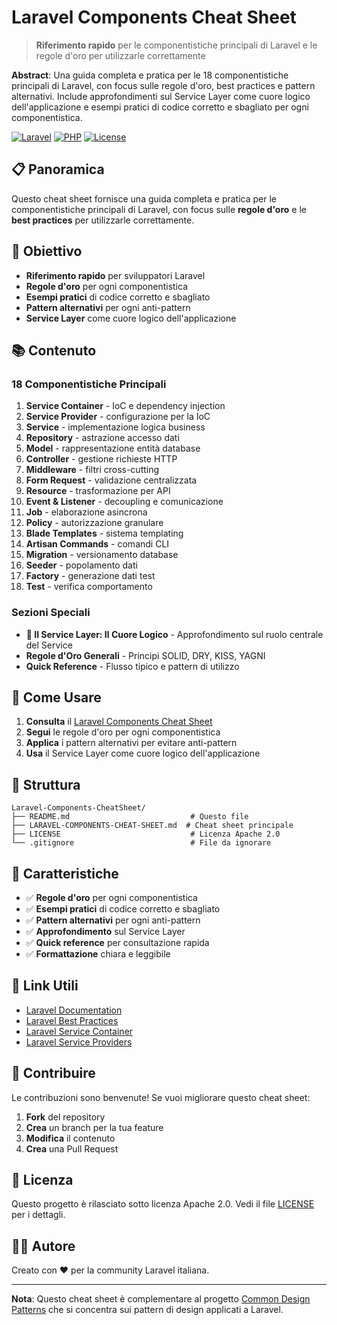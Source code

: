 # Laravel Components Cheat Sheet

> **Riferimento rapido** per le componentistiche principali di Laravel e le regole d'oro per utilizzarle correttamente

**Abstract**: Una guida completa e pratica per le 18 componentistiche principali di Laravel, con focus sulle regole d'oro, best practices e pattern alternativi. Include approfondimenti sul Service Layer come cuore logico dell'applicazione e esempi pratici di codice corretto e sbagliato per ogni componentistica.

[![Laravel](https://img.shields.io/badge/Laravel-9+-FF2D20?style=for-the-badge&logo=laravel&logoColor=white)](https://laravel.com)
[![PHP](https://img.shields.io/badge/PHP-8.1+-777BB4?style=for-the-badge&logo=php&logoColor=white)](https://php.net)
[![License](https://img.shields.io/badge/License-Apache%202.0-blue?style=for-the-badge)](LICENSE)

## 📋 Panoramica

Questo cheat sheet fornisce una guida completa e pratica per le componentistiche principali di Laravel, con focus sulle **regole d'oro** e le **best practices** per utilizzarle correttamente.

## 🎯 Obiettivo

- **Riferimento rapido** per sviluppatori Laravel
- **Regole d'oro** per ogni componentistica
- **Esempi pratici** di codice corretto e sbagliato
- **Pattern alternativi** per ogni anti-pattern
- **Service Layer** come cuore logico dell'applicazione

## 📚 Contenuto

### 18 Componentistiche Principali

1. **Service Container** - IoC e dependency injection
2. **Service Provider** - configurazione per la IoC
3. **Service** - implementazione logica business
4. **Repository** - astrazione accesso dati
5. **Model** - rappresentazione entità database
6. **Controller** - gestione richieste HTTP
7. **Middleware** - filtri cross-cutting
8. **Form Request** - validazione centralizzata
9. **Resource** - trasformazione per API
10. **Event & Listener** - decoupling e comunicazione
11. **Job** - elaborazione asincrona
12. **Policy** - autorizzazione granulare
13. **Blade Templates** - sistema templating
14. **Artisan Commands** - comandi CLI
15. **Migration** - versionamento database
16. **Seeder** - popolamento dati
17. **Factory** - generazione dati test
18. **Test** - verifica comportamento

### Sezioni Speciali

- **🎯 Il Service Layer: Il Cuore Logico** - Approfondimento sul ruolo centrale del Service
- **Regole d'Oro Generali** - Principi SOLID, DRY, KISS, YAGNI
- **Quick Reference** - Flusso tipico e pattern di utilizzo

## 🚀 Come Usare

1. **Consulta** il [Laravel Components Cheat Sheet](LARAVEL-COMPONENTS-CHEAT-SHEET.md)
2. **Segui** le regole d'oro per ogni componentistica
3. **Applica** i pattern alternativi per evitare anti-pattern
4. **Usa** il Service Layer come cuore logico dell'applicazione

## 📖 Struttura

```
Laravel-Components-CheatSheet/
├── README.md                           # Questo file
├── LARAVEL-COMPONENTS-CHEAT-SHEET.md  # Cheat sheet principale
├── LICENSE                             # Licenza Apache 2.0
└── .gitignore                          # File da ignorare
```

## 🎨 Caratteristiche

- ✅ **Regole d'oro** per ogni componentistica
- ✅ **Esempi pratici** di codice corretto e sbagliato
- ✅ **Pattern alternativi** per ogni anti-pattern
- ✅ **Approfondimento** sul Service Layer
- ✅ **Quick reference** per consultazione rapida
- ✅ **Formattazione** chiara e leggibile

## 🔗 Link Utili

- [Laravel Documentation](https://laravel.com/docs)
- [Laravel Best Practices](https://laravel.com/docs/best-practices)
- [Laravel Service Container](https://laravel.com/docs/container)
- [Laravel Service Providers](https://laravel.com/docs/providers)

## 📝 Contribuire

Le contribuzioni sono benvenute! Se vuoi migliorare questo cheat sheet:

1. **Fork** del repository
2. **Crea** un branch per la tua feature
3. **Modifica** il contenuto
4. **Crea** una Pull Request

## 📄 Licenza

Questo progetto è rilasciato sotto licenza Apache 2.0. Vedi il file [LICENSE](LICENSE) per i dettagli.

## 👨‍💻 Autore

Creato con ❤️ per la community Laravel italiana.

---

**Nota**: Questo cheat sheet è complementare al progetto [Common Design Patterns](https://github.com/FabioGuin/common-design-patterns) che si concentra sui pattern di design applicati a Laravel.
